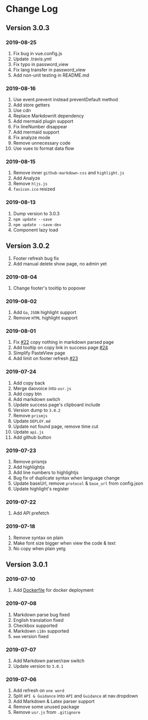 # Change Log

## Version 3.0.3

### 2019-08-25

1. Fix bug in vue.config.js
2. Update .travis.yml
3. Fix typo in password_view
4. Fix lang transfer in password_view
5. Add non-unit testing in README.md

### 2019-08-16

1. Use event.prevent instead preventDefault method
2. Add store getters
3. Use cdn
4. Replace MarkdownIt dependency
5. Add mermaid plugin support
6. Fix lineNumber disappear
7. Add mermaid support
8. Fix analyze mode
9. Remove unnecessary code
10. Use vuex to format data flow

### 2019-08-15

1. Remove inner `github-markdown-css` and `highlight.js`
2. Add Analyze
3. Remove `hljs.js`
4. `favicon.ico` resized

### 2019-08-13

1. Dump version to 3.0.3
2. `npm update --save`
3. `npm update --save-dev`
4. Component lazy load

## Version 3.0.2

1. Footer refresh bug fix
2. Add manual delete show page, no admin yet

### 2019-08-04

1. Change footer's tooltip to popover

### 2019-08-02

1. Add `Go`, `JSON` highlight support
2. Remove `HTML` highlight support

### 2019-08-01

1. Fix [#22](https://github.com/LucienShui/PasteMeFrontend/issues/22) copy nothing in markdown parsed page
2. Add tooltip on copy link in success page [#24](https://github.com/LucienShui/PasteMeFrontend/issues/24)
3. Simplify PasteView page
4. Add limit on footer refresh [#23](https://github.com/LucienShui/PasteMeFrontend/issues/23)

### 2019-07-24

1. Add copy back
2. Merge daovoice into `usr.js`
3. Add copy btn
4. Add markdown switch
5. Update success page's clipboard include
6. Version dump to `3.0.2`
7. Remove `prismjs`
8. Update `DEPLOY.md`
9. Update not found page, remove time cut
10. Update `api.js`
11. Add github button

### 2019-07-23

1. Remove prismjs
2. Add highlightjs
3. Add line numbers to highlightjs
4. Bug fix of duplicate syntax when language change
5. Update baseUrl, remove `protocol` & `base_url` from config.json
6. Update highlight's register

### 2019-07-22

1. Add API prefetch

### 2019-07-18

1. Remove syntax on plain
2. Make font size bigger when view the code & text
3. No copy when plain yetg

## Version 3.0.1

### 2019-07-10

1. Add [Dockerfile](./Dockerfile) for docker deployment

### 2019-07-08

1. Markdown parse bug fixed
2. English translation fixed
3. Checkbox supported
4. Markdown `i18n` supported
5. `mem` version fixed

### 2019-07-07

1. Add Markdown parser/raw switch
2. Update version to `3.0.1`

### 2019-07-06

1. Add refresh on `one word`
2. Split `API & Guidance` into `API` and `Guidance` at nav.dropdown
3. Add Markdown & Latex parser support
4. Remove some unused package
5. Remove `usr.js` from `.gitignore`
